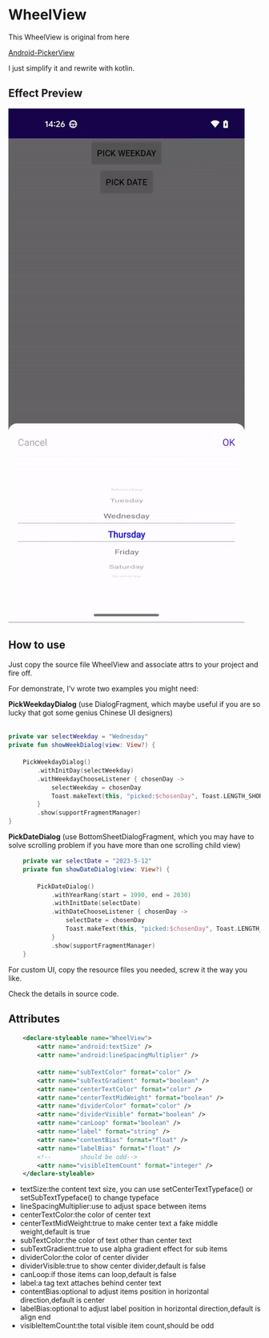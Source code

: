 # WheelView

This WheelView is original from here

[Android-PickerView](https://github.com/Bigkoo/Android-PickerView)


I just simplify it and rewrite with kotlin.



## Effect Preview

<img src="preview.gif" alt="Screenshot">


## How to use

Just copy the source file WheelView and associate attrs to your project and fire off.

For demonstrate, I'v wrote two examples you might need:

**PickWeekdayDialog**
(use DialogFragment, which maybe useful if you are so lucky that got some genius Chinese UI designers)

```kotlin

private var selectWeekday = "Wednesday"
private fun showWeekDialog(view: View?) {

    PickWeekdayDialog()
        .withInitDay(selectWeekday)
        .withWeekdayChooseListener { chosenDay ->
            selectWeekday = chosenDay
            Toast.makeText(this, "picked:$chosenDay", Toast.LENGTH_SHORT).show()
        }
        .show(supportFragmentManager)
}
```

**PickDateDialog** (use BottomSheetDialogFragment, which you may have to solve scrolling problem if you have more than one scrolling child view)
```kotlin
    private var selectDate = "2023-5-12"
    private fun showDateDialog(view: View?) {

        PickDateDialog()
            .withYearRang(start = 1990, end = 2030)
            .withInitDate(selectDate)
            .withDateChooseListener { chosenDay ->
                selectDate = chosenDay
                Toast.makeText(this, "picked:$chosenDay", Toast.LENGTH_SHORT).show()
            }
            .show(supportFragmentManager)
    }
```

For custom UI, copy the resource files you needed, screw it the way you like.

Check the details in source code.


## Attributes

```xml
    <declare-styleable name="WheelView">
        <attr name="android:textSize" />
        <attr name="android:lineSpacingMultiplier" />

        <attr name="subTextColor" format="color" />
        <attr name="subTextGradient" format="boolean" />
        <attr name="centerTextColor" format="color" />
        <attr name="centerTextMidWeight" format="boolean" />
        <attr name="dividerColor" format="color" />
        <attr name="dividerVisible" format="boolean" />
        <attr name="canLoop" format="boolean" />
        <attr name="label" format="string" />
        <attr name="contentBias" format="float" />
        <attr name="labelBias" format="float" />
        <!--        should be odd-->
        <attr name="visibleItemCount" format="integer" />
    </declare-styleable>
```

*   textSize:the content text size, you can use setCenterTextTypeface() or setSubTextTypeface() to change typeface
*   lineSpacingMultiplier:use to adjust space between items
*   centerTextColor:the color of center text
*   centerTextMidWeight:true to make center text a fake middle weight,default is true
*   subTextColor:the color of text other than center text
*   subTextGradient:true to use alpha gradient effect for sub items
*   dividerColor:the color of center divider
*   dividerVisible:true to show center divider,default is false
*   canLoop:if those items can loop,default is false
*   label:a tag text attaches behind center text
*   contentBias:optional to adjust items position in horizontal direction,default is center
*   labelBias:optional to adjust label position in horizontal direction,default is align end
*   visibleItemCount:the total visible item count,should be odd


